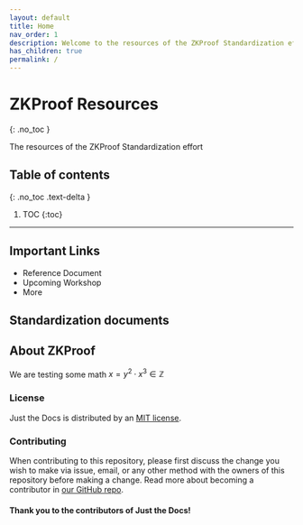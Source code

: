 ```yaml
---
layout: default
title: Home
nav_order: 1
description: Welcome to the resources of the ZKProof Standardization effort
has_children: true
permalink: /
---
```

# ZKProof Resources
{: .no_toc }

The resources of the ZKProof Standardization effort

## Table of contents
{: .no_toc .text-delta }

1. TOC
{:toc}

---

## Important Links

- Reference Document
- Upcoming Workshop
- More


Standardization documents
---

## About ZKProof

We are testing some math $x = y^2 \cdot x^3 \in \mathbb{Z}$


### License

Just the Docs is distributed by an [MIT license](https://github.com/pmarsceill/just-the-docs/tree/master/LICENSE.txt).

### Contributing

When contributing to this repository, please first discuss the change you wish to make via issue,
email, or any other method with the owners of this repository before making a change. Read more about becoming a contributor in [our GitHub repo](https://github.com/pmarsceill/just-the-docs#contributing).

#### Thank you to the contributors of Just the Docs!